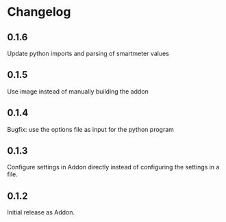 # Changelog

## 0.1.6

Update python imports and parsing of smartmeter values

## 0.1.5

Use image instead of manually building the addon

## 0.1.4

Bugfix: use the options file as input for the python program

## 0.1.3

Configure settings in Addon directly instead of configuring the settings in a file.

## 0.1.2

Initial release as Addon.
